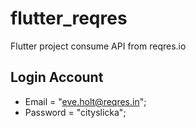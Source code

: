 # flutter_reqres

Flutter project consume API from reqres.io

## Login Account
- Email = "eve.holt@reqres.in";
- Password = "cityslicka";

